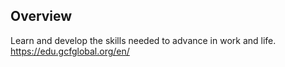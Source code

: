 ## Overview
Learn and develop the skills needed to advance in work and life.
https://edu.gcfglobal.org/en/
